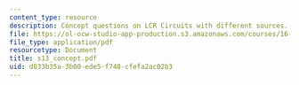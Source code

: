 ```yaml
---
content_type: resource
description: Concept questions on LCR Circuits with different sources.
file: https://ol-ocw-studio-app-production.s3.amazonaws.com/courses/16-01-unified-engineering-i-ii-iii-iv-fall-2005-spring-2006/d033b35a3b00ede5f748cfefa2ac02b3_s13_concept.pdf
file_type: application/pdf
resourcetype: Document
title: s13_concept.pdf
uid: d033b35a-3b00-ede5-f748-cfefa2ac02b3
---
```

